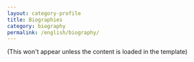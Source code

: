 ```yaml
---
layout: category-profile
title: Biographies
category: biography
permalink: /english/biography/
---
```


(This won't appear unless the content is loaded in the template)